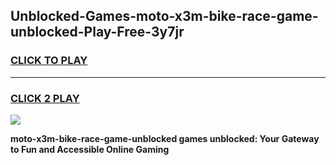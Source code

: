 
## Unblocked-Games-moto-x3m-bike-race-game-unblocked-Play-Free-3y7jr
<h3>
<a href="https://premium76.site?title=moto-x3m-bike-race-game-unblocked&ref=18A1">CLICK TO PLAY</a></h3>
<hr>

<h3>
<a href="https://premium76.site?title=moto-x3m-bike-race-game-unblocked&ref=18A1">CLICK 2 PLAY</a>
  
</h3>

<a href="https://premium76.site?title=moto-x3m-bike-race-game-unblocked&ref=18A1"><img src="https://clearcache.store/games.png"></a>


**moto-x3m-bike-race-game-unblocked games unblocked: Your Gateway to Fun and Accessible Online Gaming**
